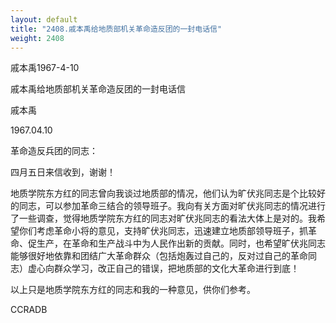 ```yaml
---
layout: default
title: "2408.戚本禹给地质部机关革命造反团的一封电话信"
weight: 2408
---
```


戚本禹1967-4-10

戚本禹给地质部机关革命造反团的一封电话信

戚本禹

1967.04.10

革命造反兵团的同志：

四月五日来信收到，谢谢！

地质学院东方红的同志曾向我谈过地质部的情况，他们认为旷伏兆同志是个比较好的同志，可以参加革命三结合的领导班子。我向有关方面对旷伏兆同志的情况进行了一些调查，觉得地质学院东方红的同志对旷伏兆同志的看法大体上是对的。我希望你们考虑革命小将的意见，支持旷伏兆同志，迅速建立地质部领导班子，抓革命、促生产，在革命和生产战斗中为人民作出新的贡献。同时，也希望旷伏兆同志能够很好地依靠和团结广大革命群众（包括炮轰过自己的，反对过自己的革命同志）虚心向群众学习，改正自己的错误，把地质部的文化大革命进行到底！

以上只是地质学院东方红的同志和我的一种意见，供你们参考。

CCRADB

